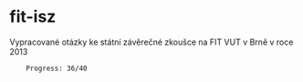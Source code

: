 fit-isz
=======

Vypracované otázky ke státní závěrečné zkoušce na FIT VUT v Brně v roce 2013

		Progress: 36/40
